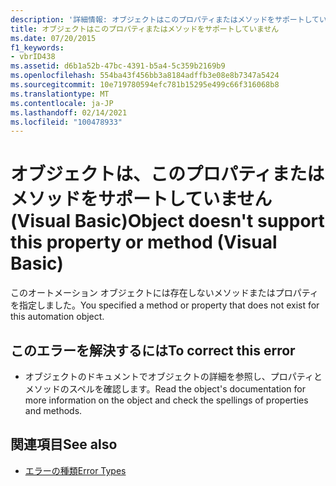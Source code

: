 ```yaml
---
description: '詳細情報: オブジェクトはこのプロパティまたはメソッドをサポートしていません (Visual Basic)'
title: オブジェクトはこのプロパティまたはメソッドをサポートしていません
ms.date: 07/20/2015
f1_keywords:
- vbrID438
ms.assetid: d6b1a52b-47bc-4391-b5a4-5c359b2169b9
ms.openlocfilehash: 554ba43f456bb3a8184adffb3e08e8b7347a5424
ms.sourcegitcommit: 10e719780594efc781b15295e499c66f316068b8
ms.translationtype: MT
ms.contentlocale: ja-JP
ms.lasthandoff: 02/14/2021
ms.locfileid: "100478933"
---
```

# <a name="object-doesnt-support-this-property-or-method-visual-basic"></a><span data-ttu-id="25380-103">オブジェクトは、このプロパティまたはメソッドをサポートしていません (Visual Basic)</span><span class="sxs-lookup"><span data-stu-id="25380-103">Object doesn't support this property or method (Visual Basic)</span></span>

<span data-ttu-id="25380-104">このオートメーション オブジェクトには存在しないメソッドまたはプロパティを指定しました。</span><span class="sxs-lookup"><span data-stu-id="25380-104">You specified a method or property that does not exist for this automation object.</span></span>  
  
## <a name="to-correct-this-error"></a><span data-ttu-id="25380-105">このエラーを解決するには</span><span class="sxs-lookup"><span data-stu-id="25380-105">To correct this error</span></span>  
  
- <span data-ttu-id="25380-106">オブジェクトのドキュメントでオブジェクトの詳細を参照し、プロパティとメソッドのスペルを確認します。</span><span class="sxs-lookup"><span data-stu-id="25380-106">Read the object's documentation for more information on the object and check the spellings of properties and methods.</span></span>  
  
## <a name="see-also"></a><span data-ttu-id="25380-107">関連項目</span><span class="sxs-lookup"><span data-stu-id="25380-107">See also</span></span>

- [<span data-ttu-id="25380-108">エラーの種類</span><span class="sxs-lookup"><span data-stu-id="25380-108">Error Types</span></span>](../programming-guide/language-features/error-types.md)

